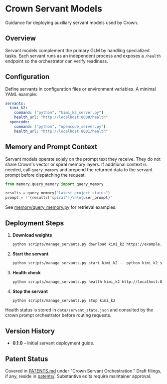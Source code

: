 # Crown Servant Models

Guidance for deploying auxiliary servant models used by Crown.

## Overview
Servant models complement the primary GLM by handling specialized tasks. Each
servant runs as an independent process and exposes a `/health` endpoint so the
orchestrator can verify readiness.

## Configuration
Define servants in configuration files or environment variables. A minimal YAML
example:

```yaml
servants:
  kimi_k2:
    command: ["python", "kimi_k2_server.py"]
    health_url: "http://localhost:8000/health"
  opencode:
    command: ["python", "opencode_server.py"]
    health_url: "http://localhost:8001/health"
```

## Memory and Prompt Context
Servant models operate solely on the prompt text they receive. They do not
share Crown's vector or spiral memory layers. If additional context is needed,
call `query_memory` and prepend the returned data to the servant prompt before
dispatching the request.

```python
from memory.query_memory import query_memory

results = query_memory("latest project status")
prompt = f"{results['spiral']}\n\n{user_prompt}"
```

See [memory/query_memory.py](../memory/query_memory.py) for retrieval examples.

## Deployment Steps
1. **Download weights**
   ```bash
   python scripts/manage_servants.py download kimi_k2 https://example.com/kimi.bin models/kimi.bin
   ```
2. **Start the servant**
   ```bash
   python scripts/manage_servants.py start kimi_k2 -- python kimi_k2_server.py
   ```
3. **Health check**
   ```bash
   python scripts/manage_servants.py health kimi_k2 http://localhost:8000/health
   ```
4. **Stop the servant**
   ```bash
   python scripts/manage_servants.py stop kimi_k2
   ```

Health status is stored in `data/servant_state.json` and consulted by the crown
prompt orchestrator before routing requests.

## Version History
- **0.1.0** – Initial servant deployment guide.

## Patent Status

Covered in [PATENTS.md](../PATENTS.md) under "Crown Servant Orchestration." Draft filings, if any, reside in [patents/](../patents/). Substantive edits require maintainer approval.
